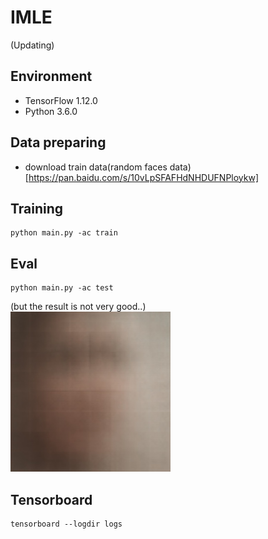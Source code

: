 # IMLE
(Updating)

## Environment

* TensorFlow 1.12.0
* Python 3.6.0

## Data preparing
* download train data(random faces data) [https://pan.baidu.com/s/10vLpSFAFHdNHDUFNPloykw]

## Training
```
python main.py -ac train
```

## Eval
```
python main.py -ac test 
```
(but the result is not very good..) \
![face1](eval/1300_faceimage65731.jpg)

## Tensorboard
```
tensorboard --logdir logs 
```
